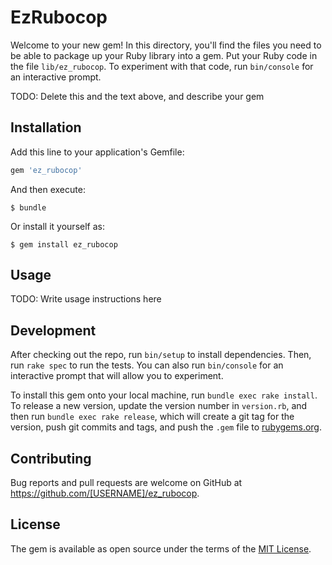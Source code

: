 # EzRubocop

Welcome to your new gem! In this directory, you'll find the files you need to be able to package up your Ruby library into a gem. Put your Ruby code in the file `lib/ez_rubocop`. To experiment with that code, run `bin/console` for an interactive prompt.

TODO: Delete this and the text above, and describe your gem

## Installation

Add this line to your application's Gemfile:

```ruby
gem 'ez_rubocop'
```

And then execute:

    $ bundle

Or install it yourself as:

    $ gem install ez_rubocop

## Usage

TODO: Write usage instructions here

## Development

After checking out the repo, run `bin/setup` to install dependencies. Then, run `rake spec` to run the tests. You can also run `bin/console` for an interactive prompt that will allow you to experiment.

To install this gem onto your local machine, run `bundle exec rake install`. To release a new version, update the version number in `version.rb`, and then run `bundle exec rake release`, which will create a git tag for the version, push git commits and tags, and push the `.gem` file to [rubygems.org](https://rubygems.org).

## Contributing

Bug reports and pull requests are welcome on GitHub at https://github.com/[USERNAME]/ez_rubocop.

## License

The gem is available as open source under the terms of the [MIT License](http://opensource.org/licenses/MIT).
